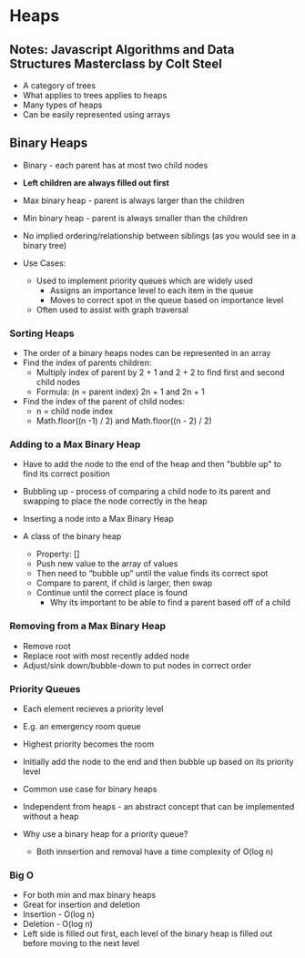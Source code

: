 # Heaps

## Notes: Javascript Algorithms and Data Structures Masterclass by Colt Steel

- A category of trees
- What applies to trees applies to heaps
- Many types of heaps
- Can be easily represented using arrays

## Binary Heaps

- Binary - each parent has at most two child nodes
- **Left children are always filled out first**
- Max binary heap - parent is always larger than the children
- Min binary heap - parent is always smaller than the children
- No implied ordering/relationship between siblings (as you would see in a binary tree)

- Use Cases:
  - Used to implement priority queues which are widely used
    - Assigns an importance level to each item in the queue
    - Moves to correct spot in the queue based on importance level
  - Often used to assist with graph traversal

### Sorting Heaps

- The order of a binary heaps nodes can be represented in an array
- Find the index of parents children:
  - Multiply index of parent by 2 + 1 and 2 + 2 to find first and second child nodes
  - Formula: (n = parent index) 2n + 1 and 2n + 1
- Find the index of the parent of child nodes:
  - n = child node index
  - Math.floor((n -1) / 2) and Math.floor((n - 2) / 2)

### Adding to a Max Binary Heap

- Have to add the node to the end of the heap and then "bubble up" to find its correct position
- Bubbling up - process of comparing a child node to its parent and swapping to place the node correctly in the heap

- Inserting a node into a Max Binary Heap
- A class of the binary heap
  - Property: []
  - Push new value to the array of values
  - Then need to “bubble up” until the value finds its correct spot
  - Compare to parent, if child is larger, then swap
  - Continue until the correct place is found
    - Why its important to be able to find a parent based off of a child

### Removing from a Max Binary Heap

- Remove root
- Replace root with most recently added node
- Adjust/sink down/bubble-down to put nodes in correct order

### Priority Queues

- Each element recieves a priority level
- E.g. an emergency room queue
- Highest priority becomes the room
- Initially add the node to the end and then bubble up based on its priority level
- Common use case for binary heaps
- Independent from heaps - an abstract concept that can be implemented without a heap

- Why use a binary heap for a priority queue?
  - Both innsertion and removal have a time complexity of O(log n)

### Big O

- For both min and max binary heaps
- Great for insertion and deletion
- Insertion - O(log n)
- Deletion - O(log n)
- Left side is filled out first, each level of the binary heap is filled out before moving to the next level
